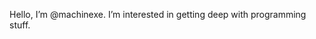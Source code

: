 Hello, I’m @machinexe.
I’m interested in getting deep with programming stuff.

<!---
machinexe/machinexe is a ✨ special ✨ repository because its `README.md` (this file) appears on your GitHub profile.
You can click the Preview link to take a look at your changes.
--->
